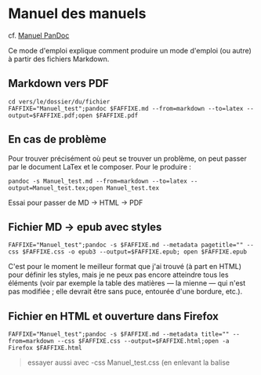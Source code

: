 # Manuel des manuels

cf. [Manuel PanDoc](https://pandoc.org/MANUAL.pdf)

Ce mode d'emploi explique comment produire un mode d'emploi (ou autre) à partir des fichiers Markdown.

## Markdown vers PDF

```
cd vers/le/dossier/du/fichier
FAFFIXE="Manuel_test";pandoc $FAFFIXE.md --from=markdown --to=latex --output=$FAFFIXE.pdf;open $FAFFIXE.pdf
```

## En cas de problème

Pour trouver précisément où peut se trouver un problème, on peut passer par
le document LaTex et le composer. Pour le produire :

```
pandoc -s Manuel_test.md --from=markdown --to=latex --output=Manuel_test.tex;open Manuel_test.tex
```

Essai pour passer de MD -> HTML -> PDF

## Fichier MD -> epub avec styles

```
FAFFIXE="Manuel_test";pandoc -s $FAFFIXE.md --metadata pagetitle="" --css $FAFFIXE.css -o epub3 --output=$FAFFIXE.epub; open $FAFFIXE.epub
```

C'est pour le moment le meilleur format que j'ai trouvé (à part en HTML) pour définir les styles, mais je ne peux pas encore atteindre tous les éléments (voir par exemple la table des matières — la mienne — qui n'est pas modifiée ; elle devrait être sans puce, entourée d'une bordure, etc.).


## Fichier en HTML et ouverture dans Firefox

```
FAFFIXE="Manuel_test";pandoc -s $FAFFIXE.md --metadata title="" --from=markdown --css $FAFFIXE.css --output=$FAFFIXE.html;open -a Firefox $FAFFIXE.html
```

> essayer aussi avec -css Manuel_test.css (en enlevant la balise <style>)
